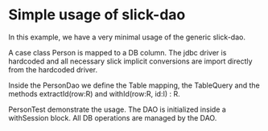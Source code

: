 # Simple usage of slick-dao

In this example, we have a very minimal usage of the generic slick-dao.

A case class Person is mapped to a DB column. The jdbc driver is hardcoded and all necessary slick implicit conversions are import directly from the hardcoded driver.

Inside the PersonDao we define the Table mapping, the TableQuery and the methods extractId(row:R) and withId(row:R, id:I) : R.

PersonTest demonstrate the usage.
The DAO is initialized inside a withSession block. All DB operations are managed by the DAO.

